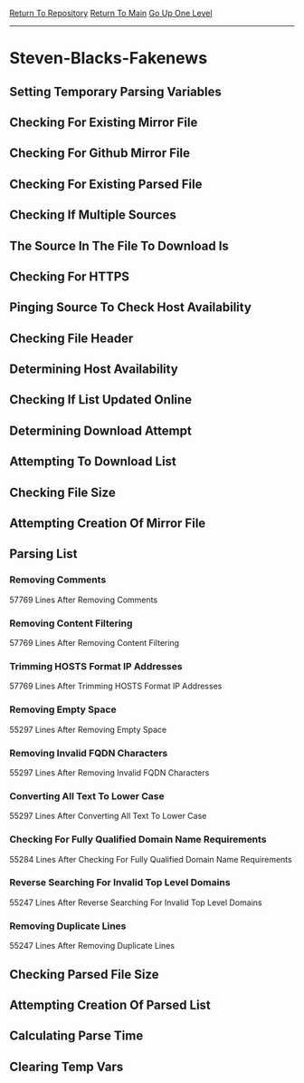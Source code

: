 [Return To Repository](https://github.com/deathbybandaid/piholeparser/)
[Return To Main](https://github.com/deathbybandaid/piholeparser/blob/master/RecentRunLogs/Mainlog.md)
[Go Up One Level](https://github.com/deathbybandaid/piholeparser/blob/master/RecentRunLogs/TopLevelScripts/30-Processing-External-Blacklists.md)
____________________________________
# Steven-Blacks-Fakenews
## Setting Temporary Parsing Variables
## Checking For Existing Mirror File
## Checking For Github Mirror File
## Checking For Existing Parsed File
## Checking If Multiple Sources
## The Source In The File To Download Is
## Checking For HTTPS
## Pinging Source To Check Host Availability
## Checking File Header
## Determining Host Availability
## Checking If List Updated Online
## Determining Download Attempt
## Attempting To Download List
## Checking File Size
## Attempting Creation Of Mirror File
## Parsing List
### Removing Comments
57769 Lines After Removing Comments
### Removing Content Filtering
57769 Lines After Removing Content Filtering
### Trimming HOSTS Format IP Addresses
57769 Lines After Trimming HOSTS Format IP Addresses
### Removing Empty Space
55297 Lines After Removing Empty Space
### Removing Invalid FQDN Characters
55297 Lines After Removing Invalid FQDN Characters
### Converting All Text To Lower Case
55297 Lines After Converting All Text To Lower Case
### Checking For Fully Qualified Domain Name Requirements
55284 Lines After Checking For Fully Qualified Domain Name Requirements
### Reverse Searching For Invalid Top Level Domains
55247 Lines After Reverse Searching For Invalid Top Level Domains
### Removing Duplicate Lines
55247 Lines After Removing Duplicate Lines
## Checking Parsed File Size
## Attempting Creation Of Parsed List
## Calculating Parse Time
## Clearing Temp Vars
